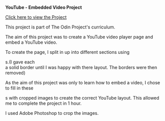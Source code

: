 **YouTube - Embedded Video Project**

[Click here to view the Project](https://paulsheridan-112.github.io/youtube/)

This project is part of The Odin Project's curriculum.

The aim of this project was to create a YouTube video player page and embed a
YouTube video.

To create the page, I split in up into different sections using <div>s.(I
gave each <div> a solid border until I was happy with there layout. The
borders were then removed)

As the aim of this project was only to learn how to embed a video, I chose
to fill in these <div>s with cropped images to create the correct YouTube
layout. This allowed me to complete the project in 1 hour.

I used Adobe Photoshop to crop the images.
